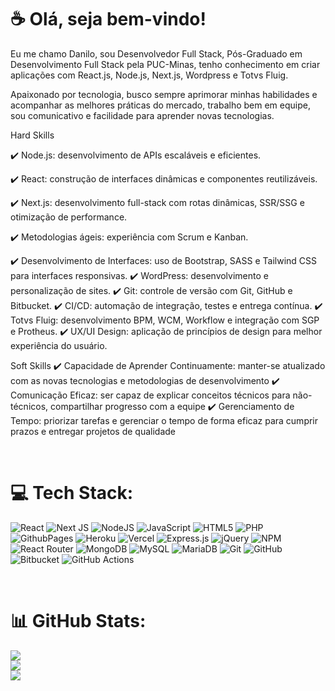 # ☕ Olá, seja bem-vindo! 

Eu me chamo Danilo, sou Desenvolvedor Full Stack, Pós-Graduado em Desenvolvimento Full Stack pela PUC-Minas, tenho conhecimento em criar aplicações com React.js, Node.js, Next.js, Wordpress e Totvs Fluig.

Apaixonado por tecnologia, busco sempre aprimorar minhas habilidades e acompanhar as melhores práticas do mercado, trabalho bem em equipe, sou comunicativo e facilidade para aprender novas tecnologias.

Hard Skills

✔️ Node.js: desenvolvimento de APIs escaláveis e eficientes.

✔️ React: construção de interfaces dinâmicas e componentes reutilizáveis.

✔️ Next.js: desenvolvimento full-stack com rotas dinâmicas, SSR/SSG e otimização de performance.

✔️ Metodologias ágeis: experiência com Scrum e Kanban.

✔️ Desenvolvimento de Interfaces: uso de Bootstrap, SASS e Tailwind CSS para interfaces responsivas.
✔️ WordPress: desenvolvimento e personalização de sites.
✔️ Git: controle de versão com Git, GitHub e Bitbucket.
✔️ CI/CD: automação de integração, testes e entrega contínua.
✔️ Totvs Fluig: desenvolvimento BPM, WCM, Workflow e integração com SGP e Protheus.
✔️ UX/UI Design: aplicação de princípios de design para melhor experiência do usuário.


Soft Skills
✔️ Capacidade de Aprender Continuamente: manter-se atualizado com as novas tecnologias e metodologias de desenvolvimento
✔️ Comunicação Eficaz: ser capaz de explicar conceitos técnicos para não-técnicos, compartilhar progresso com a equipe
✔️ Gerenciamento de Tempo: priorizar tarefas e gerenciar o tempo de forma eficaz para cumprir prazos e entregar projetos de qualidade

</br>

# 💻 Tech Stack:
![React](https://img.shields.io/badge/react-%2320232a.svg?style=for-the-badge&logo=react&logoColor=%2361DAFB) ![Next JS](https://img.shields.io/badge/Next-black?style=for-the-badge&logo=next.js&logoColor=white) ![NodeJS](https://img.shields.io/badge/node.js-6DA55F?style=for-the-badge&logo=node.js&logoColor=white) ![JavaScript](https://img.shields.io/badge/javascript-%23323330.svg?style=for-the-badge&logo=javascript&logoColor=%23F7DF1E) ![HTML5](https://img.shields.io/badge/html5-%23E34F26.svg?style=for-the-badge&logo=html5&logoColor=white) ![PHP](https://img.shields.io/badge/php-%23777BB4.svg?style=for-the-badge&logo=php&logoColor=white) ![GithubPages](https://img.shields.io/badge/github%20pages-121013?style=for-the-badge&logo=github&logoColor=white) ![Heroku](https://img.shields.io/badge/heroku-%23430098.svg?style=for-the-badge&logo=heroku&logoColor=white) ![Vercel](https://img.shields.io/badge/vercel-%23000000.svg?style=for-the-badge&logo=vercel&logoColor=white) ![Express.js](https://img.shields.io/badge/express.js-%23404d59.svg?style=for-the-badge&logo=express&logoColor=%2361DAFB) ![jQuery](https://img.shields.io/badge/jquery-%230769AD.svg?style=for-the-badge&logo=jquery&logoColor=white) ![NPM](https://img.shields.io/badge/NPM-%23CB3837.svg?style=for-the-badge&logo=npm&logoColor=white)   ![React Router](https://img.shields.io/badge/React_Router-CA4245?style=for-the-badge&logo=react-router&logoColor=white) ![MongoDB](https://img.shields.io/badge/MongoDB-%234ea94b.svg?style=for-the-badge&logo=mongodb&logoColor=white) ![MySQL](https://img.shields.io/badge/mysql-4479A1.svg?style=for-the-badge&logo=mysql&logoColor=white) ![MariaDB](https://img.shields.io/badge/MariaDB-003545?style=for-the-badge&logo=mariadb&logoColor=white) ![Git](https://img.shields.io/badge/git-%23F05033.svg?style=for-the-badge&logo=git&logoColor=white) ![GitHub](https://img.shields.io/badge/github-%23121011.svg?style=for-the-badge&logo=github&logoColor=white) ![Bitbucket](https://img.shields.io/badge/bitbucket-%230047B3.svg?style=for-the-badge&logo=bitbucket&logoColor=white) ![GitHub Actions](https://img.shields.io/badge/github%20actions-%232671E5.svg?style=for-the-badge&logo=githubactions&logoColor=white)

</br>

# 📊 GitHub Stats:
![](https://github-readme-stats.vercel.app/api?username=daniloaugusto9101&theme=dark&hide_border=false&include_all_commits=false&count_private=false)<br/>
![](https://github-readme-streak-stats.herokuapp.com/?user=daniloaugusto9101&theme=dark&hide_border=false)<br/>
![](https://github-readme-stats.vercel.app/api/top-langs/?username=daniloaugusto9101&theme=dark&hide_border=false&include_all_commits=false&count_private=false&layout=compact)
